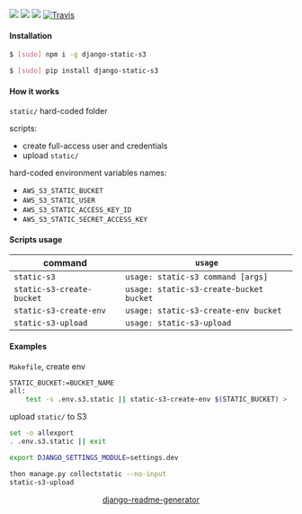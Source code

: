 <!--
https://pypi.org/project/readme-generator/
https://pypi.org/project/python-readme-generator/
https://pypi.org/project/django-readme-generator/
-->

[![](https://img.shields.io/badge/OS-Unix-blue.svg?longCache=True)]()
[![](https://img.shields.io/pypi/v/django-static-s3.svg?maxAge=3600)](https://pypi.org/project/django-static-s3/)
[![](https://img.shields.io/npm/v/django-static-s3.svg?maxAge=3600)](https://www.npmjs.com/package/django-static-s3)
[![Travis](https://api.travis-ci.org/andrewp-as-is/django-static-s3.svg?branch=master)](https://travis-ci.org/andrewp-as-is/django-static-s3/)

#### Installation
```bash
$ [sudo] npm i -g django-static-s3
```
```bash
$ [sudo] pip install django-static-s3
```

#### How it works
`static/` hard-coded folder

scripts:
+   create full-access user and credentials
+   upload `static/`

hard-coded environment variables names:
+   `AWS_S3_STATIC_BUCKET`
+   `AWS_S3_STATIC_USER`
+   `AWS_S3_STATIC_ACCESS_KEY_ID`
+   `AWS_S3_STATIC_SECRET_ACCESS_KEY`

#### Scripts usage
command|`usage`
-|-
`static-s3` |`usage: static-s3 command [args]`
`static-s3-create-bucket` |`usage: static-s3-create-bucket bucket`
`static-s3-create-env` |`usage: static-s3-create-env bucket`
`static-s3-upload` |`usage: static-s3-upload`

#### Examples
`Makefile`, create env
```bash
STATIC_BUCKET:=BUCKET_NAME
all:
    test -s .env.s3.static || static-s3-create-env $(STATIC_BUCKET) > .env.s3.static
```

upload `static/` to S3 
```bash
set -o allexport
. .env.s3.static || exit

export DJANGO_SETTINGS_MODULE=settings.dev

thon manage.py collectstatic --no-input
static-s3-upload
```

<p align="center">
    <a href="https://pypi.org/project/django-readme-generator/">django-readme-generator</a>
</p>